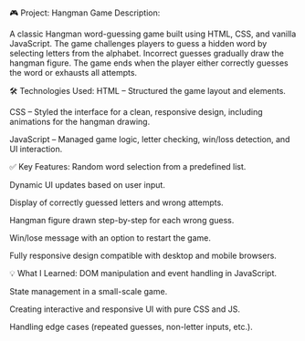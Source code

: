 🎮 Project: Hangman Game
Description:

A classic Hangman word-guessing game built using HTML, CSS, and vanilla JavaScript. The game challenges players to guess a hidden word by selecting letters from the alphabet. Incorrect guesses gradually draw the hangman figure. The game ends when the player either correctly guesses the word or exhausts all attempts.

🛠 Technologies Used:
HTML – Structured the game layout and elements.

CSS – Styled the interface for a clean, responsive design, including animations for the hangman drawing.

JavaScript – Managed game logic, letter checking, win/loss detection, and UI interaction.

✅ Key Features:
Random word selection from a predefined list.

Dynamic UI updates based on user input.

Display of correctly guessed letters and wrong attempts.

Hangman figure drawn step-by-step for each wrong guess.

Win/lose message with an option to restart the game.

Fully responsive design compatible with desktop and mobile browsers.

💡 What I Learned:
DOM manipulation and event handling in JavaScript.

State management in a small-scale game.

Creating interactive and responsive UI with pure CSS and JS.

Handling edge cases (repeated guesses, non-letter inputs, etc.).
